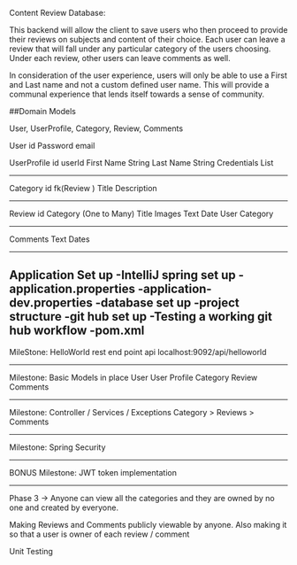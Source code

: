 Content Review Database:

This backend will allow the client to save users who then proceed to provide
their reviews on subjects and content of their choice. Each user can leave a
review that will fall under any particular category of the users choosing. Under
 each review, other users can leave comments as well.

In consideration of the user experience, users will only be able to use a First
and Last name and not a custom defined user name. This will provide a communal
experience that lends itself towards a sense of community.

##Domain Models

User, UserProfile, Category, Review, Comments

User
id
Password
email


UserProfile
id
userId
First Name String
Last Name String
Credentials List<String>

-----

Category
id
fk(Review )
Title
Description

----------

Review
id
Category (One to Many)
Title
Images
Text
Date
User
Category

----------

Comments
Text
Dates


-------


Application Set up
-IntelliJ spring set up
-application.properties
-application-dev.properties
-database set up
-project structure
-git hub set up
    -Testing a working git hub workflow
-pom.xml
----------------

MileStone:
HelloWorld rest end point api
localhost:9092/api/helloworld

----------------


Milestone: Basic Models in place
User
User Profile
Category
Review
Comments

--------

Milestone: Controller / Services / Exceptions
Category > Reviews > Comments

---------

Milestone: Spring Security

----------
BONUS
Milestone: JWT token implementation


-------

Phase 3 -> 
Anyone can view all the categories and they are owned by no one and created 
by everyone.

Making Reviews and Comments publicly viewable by anyone.
Also making it so that a user is owner of each review / comment

Unit Testing 







